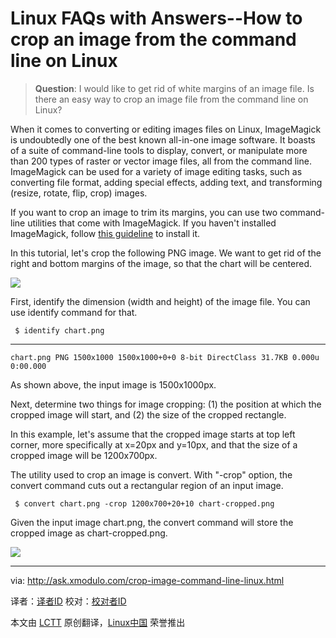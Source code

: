 Linux FAQs with Answers--How to crop an image from the command line on Linux
================================================================================
> **Question**: I would like to get rid of white margins of an image file. Is there an easy way to crop an image file from the command line on Linux? 

When it comes to converting or editing images files on Linux, ImageMagick is undoubtedly one of the best known all-in-one image software. It boasts of a suite of command-line tools to display, convert, or manipulate more than 200 types of raster or vector image files, all from the command line. ImageMagick can be used for a variety of image editing tasks, such as converting file format, adding special effects, adding text, and transforming (resize, rotate, flip, crop) images.

If you want to crop an image to trim its margins, you can use two command-line utilities that come with ImageMagick. If you haven't installed ImageMagick, follow [this guideline][1] to install it.

In this tutorial, let's crop the following PNG image. We want to get rid of the right and bottom margins of the image, so that the chart will be centered.

![](https://farm8.staticflickr.com/7562/15688242319_ed19aca3a2_z.jpg)

First, identify the dimension (width and height) of the image file. You can use identify command for that.

     $ identify chart.png 

----------

    chart.png PNG 1500x1000 1500x1000+0+0 8-bit DirectClass 31.7KB 0.000u 0:00.000

As shown above, the input image is 1500x1000px.

Next, determine two things for image cropping: (1) the position at which the cropped image will start, and (2) the size of the cropped rectangle.

In this example, let's assume that the cropped image starts at top left corner, more specifically at x=20px and y=10px, and that the size of a cropped image will be 1200x700px.

The utility used to crop an image is convert. With "-crop" option, the convert command cuts out a rectangular region of an input image.

     $ convert chart.png -crop 1200x700+20+10 chart-cropped.png 

Given the input image chart.png, the convert command will store the cropped image as chart-cropped.png.

![](https://farm8.staticflickr.com/7527/15872271461_401276e072_z.jpg)

--------------------------------------------------------------------------------

via: http://ask.xmodulo.com/crop-image-command-line-linux.html

译者：[译者ID](https://github.com/译者ID)
校对：[校对者ID](https://github.com/校对者ID)

本文由 [LCTT](https://github.com/LCTT/TranslateProject) 原创翻译，[Linux中国](http://linux.cn/) 荣誉推出

[1]:http://ask.xmodulo.com/install-imagemagick-linux.html